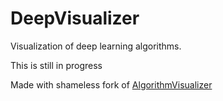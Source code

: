 # DeepVisualizer

Visualization of deep learning algorithms.

This is still in progress

Made with shameless fork of [AlgorithmVisualizer](https://github.com/parkjs814/AlgorithmVisualizer)

